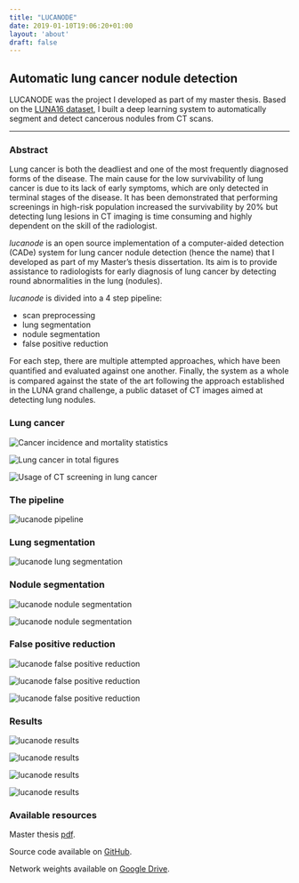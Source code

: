 ```yaml
---
title: "LUCANODE"
date: 2019-01-10T19:06:20+01:00
layout: 'about'
draft: false
---
```


## Automatic lung cancer nodule detection

LUCANODE was the project I developed as part of my master thesis. Based on the [LUNA16 dataset](https://luna16.grand-challenge.org/data/), I built a deep learning system to automatically segment and detect cancerous nodules from CT scans.

---

### Abstract
Lung cancer is both the deadliest and one of the most frequently diagnosed forms of the disease. The main cause for the low survivability of lung cancer is due to its lack of early symptoms, which are only detected in terminal stages of the disease. It has been demonstrated that performing screenings in high-risk population increased the survivability by 20% but detecting lung lesions in CT imaging is time consuming and highly dependent on the skill of the radiologist.

*lucanode* is an open source implementation of a computer-aided detection (CADe) system for lung cancer nodule detection (hence the name) that I developed as part of my Master’s thesis dissertation. Its aim is to provide assistance to radiologists for early diagnosis of lung cancer by detecting round abnormalities in the lung (nodules).

*lucanode* is divided into a 4 step pipeline:

- scan preprocessing
- lung segmentation
- nodule segmentation
- false positive reduction

For each step, there are multiple attempted approaches, which have been quantiﬁed and evaluated against one another. Finally, the system as a whole is compared against the state of the art following the approach established in the LUNA grand challenge, a public dataset of CT images aimed at detecting lung nodules.

### Lung cancer
![Cancer incidence and mortality statistics](/media/project/lucanode/intro_1.png)

![Lung cancer in total figures](/media/project/lucanode/intro_2.png)

![Usage of CT screening in lung cancer](/media/project/lucanode/intro_3.png)

### The pipeline
![lucanode pipeline](/media/project/lucanode/pipeline.png)

### Lung segmentation
![lucanode lung segmentation](/media/project/lucanode/lung_segmentation.png)

### Nodule segmentation
![lucanode nodule segmentation](/media/project/lucanode/nodule_segmentation_1.png)

![lucanode nodule segmentation](/media/project/lucanode/nodule_segmentation_2.png)

### False positive reduction
![lucanode false positive reduction](/media/project/lucanode/fp_reduction_1.png)

![lucanode false positive reduction](/media/project/lucanode/fp_reduction_2.png)

![lucanode false positive reduction](/media/project/lucanode/fp_reduction_3.png)

### Results
![lucanode results](/media/project/lucanode/results_1.png)

![lucanode results](/media/project/lucanode/results_2.png)

![lucanode results](/media/project/lucanode/results_3.png)

![lucanode results](/media/project/lucanode/results_4.png)

### Available resources
Master thesis [pdf](/media/project/lucanode/tfm_lucanode.pdf).

Source code available on [GitHub](https://github.com/octavifs/lucanode).

Network weights available on [Google Drive](https://drive.google.com/drive/folders/1uH6QDOmOVJUcnsmAFDXa3lF61Exe-RQj?usp=sharing).
